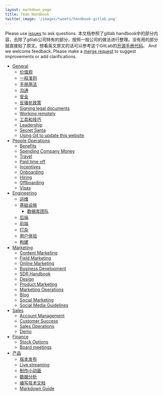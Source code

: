 ```yaml
---
layout: markdown_page
title: Team Handbook
twitter_image: '/images/tweets/handbook-gitlab.png'
---
```


Please use <a href="https://gitlab.com/gitlab-com/www-gitlab-com/issues">issues</a> to ask questions.
本文档参照了gitlab handbook中的部分内容，去除了gitlab公司特有的部分，按照一般公司的做法进行整理。没有用的部分就直接贴了原文。想看英文原文的话可以参考这个GitLab的<a href="https://gitlab.com/gitlab-com/www-gitlab-com/tree/master/source/handbook">开源手册代码</a>。
And we welcome feedback<a name="feedback"></a>. Please make a <a href="https://gitlab.com/gitlab-com/www-gitlab-com/merge_requests">merge request</a> to suggest improvements or add clarifications.

* [General](/handbook)
  * [价值观](/handbook/values)
  * [一般准则](/handbook/general-guidelines)
  * [手册用法](/handbook/handbook-usage)
  * [沟通](/handbook/communication)
  * [安全](/handbook/security)
  * [反骚扰政策](/handbook/anti-harassment)
  * [Signing legal documents](/handbook/signing-legal-documents)
  * [Working remotely](/handbook/working-remotely)
  * [工具和技巧](/handbook/tools-and-tips)
  * [Leadership](/handbook/leadership)
  * [Secret Santa](/handbook/secret-santa)
  * [Using Git to update this website](/handbook/git-page-update)
* [People Operations](/handbook/people-operations)
  * [Benefits](/handbook/benefits)
  * [Spending Company Money](/handbook/spending-company-money)
  * [Travel](/handbook/travel)
  * [Paid time off](/handbook/paid-time-off)
  * [Incentives](/handbook/incentives)
  * [Onboarding](/handbook/general-onboarding)
  * [Hiring](/handbook/hiring)
  * [Offboarding](/handbook/offboarding)
  * [Visas](/handbook/people-operations/visas/)
* [Engineering](/handbook/engineering)
  * [运维](/handbook/support)
  * [基础设施](/handbook/infrastructure)
    * [数据库团队](/handbook/infrastructure/database)
  * [后端](/handbook/backend)
  * [前端](/handbook/frontend)
  * [打杂](/handbook/edge)
  * [用户体验](/handbook/ux)
  * [构建](/handbook/build)
* [Marketing](/handbook/marketing)
  * [Content Marketing](/handbook/marketing/marketing-sales-development/content/)
  * [Field Marketing](/handbook/marketing/marketing-sales-development/field-marketing/)
  * [Online Marketing](/handbook/marketing/marketing-sales-development/online-marketing/)
  * [Business Development](/handbook/marketing/business-development/)
  * [SDR Handbook](/handbook/marketing/marketing-sales-development/sdr/)
  * [Design](/handbook/marketing/corporate-marketing/design/)
  * [Product Marketing](/handbook/marketing/product-marketing/)
  * [Marketing Operations](/handbook/marketing/marketing-sales-development/marketing-operations/)
  * [Blog](/handbook/marketing/blog)
  * [Social Marketing](/handbook/marketing/social-marketing/)
  * [Social Media Guidelines](/handbook/marketing/social-media-guidelines)
* [Sales](/handbook/sales)
  * [Account Management](/handbook/account-management)
  * [Customer Success](/handbook/customer-success/)
  * [Sales Operations](/handbook/sales/sales_ops)
  * [Demo](/handbook/sales/demo/)
* [Finance](/handbook/finance)
  * [Stock Options](/handbook/stock-options)
  * [Board meetings](/handbook/board-meetings)
* [产品](/handbook/product)
  * [版本发布](/handbook/marketing/blog/release-posts/)
  * [Live streaming](/handbook/product/live-streaming)
  * [制作小动画](/handbook/product/making-gifs)
  * [数据分析](/handbook/product/data-analysis)
  * [编写技术文档](/handbook/product/technical-writing/)
  * [Markdown Guide](/handbook/product/technical-writing/markdown-guide/)

<style>
.md-page h2 i.icon-color {
  color: rgb(107,79,187)
}
.md-page h2:nth-of-type(even) i.icon-color{
  color:rgb(252,109,38);
}
.font-awesome {
  font-size: .70em;
  vertical-align: middle;
  padding-bottom: 5px;
}
ul.toc-list-icons {
  list-style-type: none;
  padding-left: 25px;
}
ul.toc-list-icons li ul {
  padding-left: 25px;
}
ul.toc-list-icons {
  list-style-type: none;
  padding-left: 25px;
}
ul.toc-list-icons li ul {
  padding-left: 35px;
}
ul.toc-list-icons li i,
ul.toc-list-icons li ul li i {
  padding-right: 15px;
  color: rgb(107,79,187);
}
ul.toc-list-icons li:nth-of-type(even) i {
  color:rgb(252,109,38);
}
</style>
